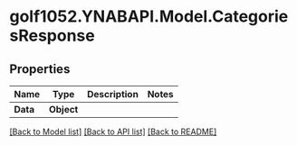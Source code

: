 # golf1052.YNABAPI.Model.CategoriesResponse
## Properties

Name | Type | Description | Notes
------------ | ------------- | ------------- | -------------
**Data** | **Object** |  | 

[[Back to Model list]](../README.md#documentation-for-models) [[Back to API list]](../README.md#documentation-for-api-endpoints) [[Back to README]](../README.md)

